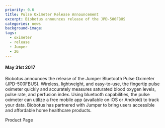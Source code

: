 ```yaml
---
priority: 0.6
title: Pulse Oximeter Release Announcement
excerpt: Biobotus announces release of the JPD-500FBUS
categories: news 
background-image: 
tags:
  - oximeter
  - release
  - Jumper
  - 2G
---
```


#### May 31st 2017 

Biobotus announces the release of the Jumper Bluetooth Pulse Oximeter (JPD-500FBUS).  Wireless, lightweight, and easy-to-use, the fingertip pulse oximeter quickly and accurately measures saturated blood oxygen levels, pulse rate, and perfusion index.  Using bluetooth capabilities, the pulse oximeter can utilize a free mobile app (available on iOS or Android) to track your data.  Biobotus has partnered with Jumper to bring users accessible and affordable home healthcare products.

Product Page
